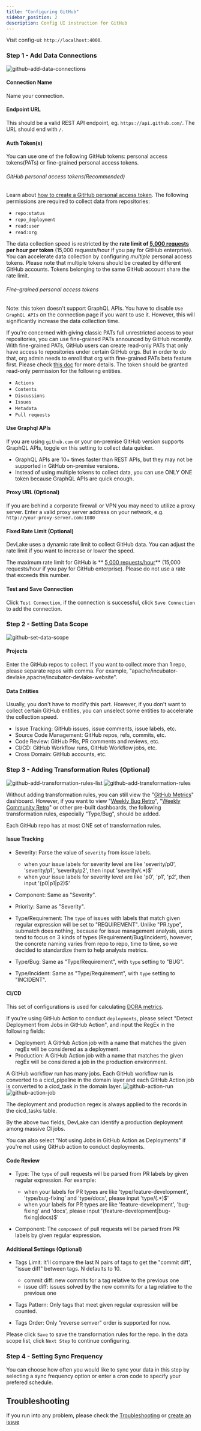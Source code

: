 ```yaml
---
title: "Configuring GitHub"
sidebar_position: 2
description: Config UI instruction for GitHub
---
```


Visit config-ui: `http://localhost:4000`.

### Step 1 - Add Data Connections

![github-add-data-connections](/img/ConfigUI/github-add-data-connections.png)

#### Connection Name

Name your connection.

#### Endpoint URL

This should be a valid REST API endpoint, eg. `https://api.github.com/`. The URL should end with `/`.

#### Auth Token(s)

You can use one of the following GitHub tokens: personal access tokens(PATs) or fine-grained personal access tokens.

###### GitHub personal access tokens(Recommended)

Learn about [how to create a GitHub personal access token](https://docs.github.com/en/authentication/keeping-your-account-and-data-secure/creating-a-personal-access-token). The following permissions are required to collect data from repositories:

- `repo:status`
- `repo_deployment`
- `read:user`
- `read:org`

The data collection speed is restricted by the **rate limit of [5,000 requests](https://docs.github.com/en/rest/overview/resources-in-the-rest-api#rate-limiting) per hour per token** (15,000 requests/hour if you pay for GitHub enterprise). You can accelerate data collection by configuring _multiple_ personal access tokens. Please note that multiple tokens should be created by different GitHub accounts. Tokens belonging to the same GitHub account share the rate limit.

###### Fine-grained personal access tokens

Note: this token doesn't support GraphQL APIs. You have to disable `Use GraphQL APIs` on the connection page if you want to use it. However, this will significantly increase the data collection time.

If you're concerned with giving classic PATs full unrestricted access to your repositories, you can use fine-grained PATs announced by GitHub recently. With fine-grained PATs, GitHub users can create read-only PATs that only have access to repositories under certain GitHub orgs. But in order to do that, org admin needs to enroll that org with fine-grained PATs beta feature first. Please check [this doc](https://docs.github.com/en/authentication/keeping-your-account-and-data-secure/creating-a-personal-access-token#creating-a-fine-grained-personal-access-token) for more details.
The token should be granted read-only permission for the following entities.
  - `Actions`
  - `Contents`
  - `Discussions`
  - `Issues`
  - `Metadata`
  - `Pull requests`

#### Use Graphql APIs

If you are using `github.com` or your on-premise GitHub version supports GraphQL APIs, toggle on this setting to collect data quicker.

- GraphQL APIs are 10+ times faster than REST APIs, but they may not be supported in GitHub on-premise versions.
- Instead of using multiple tokens to collect data, you can use ONLY ONE token because GraphQL APIs are quick enough.

#### Proxy URL (Optional)

If you are behind a corporate firewall or VPN you may need to utilize a proxy server. Enter a valid proxy server address on your network, e.g. `http://your-proxy-server.com:1080`

#### Fixed Rate Limit (Optional)

DevLake uses a dynamic rate limit to collect GitHub data. You can adjust the rate limit if you want to increase or lower the speed.

The maximum rate limit for GitHub is ** [5,000 requests/hour](https://docs.github.com/en/rest/overview/resources-in-the-rest-api#rate-limiting)** (15,000 requests/hour if you pay for GitHub enterprise). Please do not use a rate that exceeds this number.

#### Test and Save Connection

Click `Test Connection`, if the connection is successful, click `Save Connection` to add the connection.

### Step 2 - Setting Data Scope

![github-set-data-scope](/img/ConfigUI/github-set-data-scope.png)

#### Projects

Enter the GitHub repos to collect. If you want to collect more than 1 repo, please separate repos with comma. For example, "apache/incubator-devlake,apache/incubator-devlake-website".

#### Data Entities

Usually, you don't have to modify this part. However, if you don't want to collect certain GitHub entities, you can unselect some entities to accelerate the collection speed.

- Issue Tracking: GitHub issues, issue comments, issue labels, etc.
- Source Code Management: GitHub repos, refs, commits, etc.
- Code Review: GitHub PRs, PR comments and reviews, etc.
- CI/CD: GitHub Workflow runs, GitHub Workflow jobs, etc.
- Cross Domain: GitHub accounts, etc.

### Step 3 - Adding Transformation Rules (Optional)

![github-add-transformation-rules-list](/img/ConfigUI/github-add-transformation-rules-list.png)
![github-add-transformation-rules](/img/ConfigUI/github-add-transformation-rules.png)

Without adding transformation rules, you can still view the "[GitHub Metrics](/livedemo/DataSources/GitHub)" dashboard. However, if you want to view "[Weekly Bug Retro](/livedemo/QAEngineers/WeeklyBugRetro)", "[Weekly Community Retro](/livedemo/OSSMaintainers/WeeklyCommunityRetro)" or other pre-built dashboards, the following transformation rules, especially "Type/Bug", should be added.<br/>

Each GitHub repo has at most ONE set of transformation rules.

#### Issue Tracking

- Severity: Parse the value of `severity` from issue labels.

  - when your issue labels for severity level are like 'severity/p0', 'severity/p1', 'severity/p2', then input 'severity/(.\*)$'
  - when your issue labels for severity level are like 'p0', 'p1', 'p2', then input '(p0|p1|p2)$'

- Component: Same as "Severity".

- Priority: Same as "Severity".

- Type/Requirement: The `type` of issues with labels that match given regular expression will be set to "REQUIREMENT". Unlike "PR.type", submatch does nothing, because for issue management analysis, users tend to focus on 3 kinds of types (Requirement/Bug/Incident), however, the concrete naming varies from repo to repo, time to time, so we decided to standardize them to help analysts metrics.

- Type/Bug: Same as "Type/Requirement", with `type` setting to "BUG".

- Type/Incident: Same as "Type/Requirement", with `type` setting to "INCIDENT".

#### CI/CD

This set of configurations is used for calculating [DORA metrics](../DORA.md).

If you're using GitHub Action to conduct `deployments`, please select "Detect Deployment from Jobs in GitHub Action", and input the RegEx in the following fields:

- Deployment: A GitHub Action job with a name that matches the given regEx will be considered as a deployment.
- Production: A GitHub Action job with a name that matches the given regEx will be considered a job in the production environment.

A GitHub workflow run has many jobs. Each GitHub workflow run is converted to a cicd_pipeline in the domain layer and each GitHub Action job is converted to a cicd_task in the domain layer.
![github-action-run](/img/ConfigUI/github-action-run.png)
![github-action-job](/img/ConfigUI/github-action-job.png)

The deployment and production regex is always applied to the records in the cicd_tasks table.

By the above two fields, DevLake can identify a production deployment among massive CI jobs.

You can also select "Not using Jobs in GitHub Action as Deployments" if you're not using GitHub action to conduct deployments.

#### Code Review

- Type: The `type` of pull requests will be parsed from PR labels by given regular expression. For example:

  - when your labels for PR types are like 'type/feature-development', 'type/bug-fixing' and 'type/docs', please input 'type/(.\*)$'
  - when your labels for PR types are like 'feature-development', 'bug-fixing' and 'docs', please input '(feature-development|bug-fixing|docs)$'

- Component: The `component` of pull requests will be parsed from PR labels by given regular expression.

#### Additional Settings (Optional)

- Tags Limit: It'll compare the last N pairs of tags to get the "commit diff', "issue diff" between tags. N defaults to 10.

  - commit diff: new commits for a tag relative to the previous one
  - issue diff: issues solved by the new commits for a tag relative to the previous one

- Tags Pattern: Only tags that meet given regular expression will be counted.

- Tags Order: Only "reverse semver" order is supported for now.

Please click `Save` to save the transformation rules for the repo. In the data scope list, click `Next Step` to continue configuring.

### Step 4 - Setting Sync Frequency

You can choose how often you would like to sync your data in this step by selecting a sync frequency option or enter a cron code to specify your prefered schedule.

## Troubleshooting

If you run into any problem, please check the [Troubleshooting](/Troubleshooting/Configuration.md) or [create an issue](https://github.com/apache/incubator-devlake/issues)
